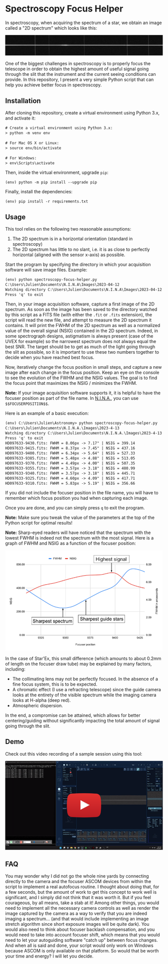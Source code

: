 # Spectroscopy Focus Helper

In spectroscopy, when acquiring the spectrum of a star, we obtain an image called a "2D spectrum" which looks like this:

![Example of a 2D spectrum](images/2D-spectrum-example.jpg)

One of the biggest challenges in spectroscopy is to properly focus the telescope in order to obtain the highest amount of useful signal going through the slit that the instrument and the current seeing conditions can provide. In this repository, I present a very simple Python script that can help you achieve better focus in spectroscopy.

## Installation

After cloning this repository, create a virtual environment using Python 3.x, and activate it:

```
# Create a virtual environment using Python 3.x:
> python -m venv env

# For Mac OS X or Linux:
> source env/bin/activate

# For Windows:
> env\Scripts\activate
```

Then, inside the virtual environment, upgrade `pip`:

```
(env) python -m pip install --upgrade pip
```

Finally, install the dependencies:

```
(env) pip install -r requirements.txt
```

## Usage

This tool relies on the following two reasonable assumptions:

1. The 2D spectrum is in a horizontal orientation (standard in spectroscopy)
2. The 2D spectrum has little to no slant, i.e. it is as close to perfectly horizontal (aligned with the sensor x-axis) as possible.

Start the program by specifying the directory in which your acquisition software will save image files. Example:

```
(env) python spectroscopy-focus-helper.py C:\Users\Julien\Documents\N.I.N.A\Images\2023-04-12
Watching directory C:\Users\Julien\Documents\N.I.N.A\Images\2023-04-12
Press 'q' to exit
```

Then, in your image acquisition software, capture a first image of the 2D spectrum. As soon as the image has been saved to the directory watched by this script as a FITS file (with either the `.fit` or `.fits` extension), the script will read the new file, and attempt to measure the 2D spectrum it contains. It will print the FWHM of the 2D spectrum as well as a normalized value of the overall signal (NSIG) contained in the 2D spectrum. Indeed, in some spectrograph designs, astigmatism is always present (case of the UVEX for example) so the narrowest spectrum does not always equal the best SNR. The target should be to get as much of the light going through the slit as possible, so it is important to use these two numbers together to decide when you have reached best focus.

Now, iteratively change the focus position in small steps, and capture a new image after each change in the focus position. Keep an eye on the console to see the evolution of the FWHM and the NSIG values. The goal is to find the focus point that maximizes the NSIG / minimizes the FWHM.

**Note:** If your image acquisition software supports it, it is helpful to have the focuser position as part of the file name. In [N.I.N.A.](https://nighttime-imaging.eu/), you can use `$$FOCUSERPOSITION$$`.

Here is an example of a basic execution:

```
(env) C:\Users\Julien\Astronomy> python spectroscopy-focus-helper.py C:\Users\Julien\Documents\N.I.N.A.\Images\2023-4-13
Watching directory C:\Users\Julien\Documents\N.I.N.A.\Images\2023-4-13
Press 'q' to exit
HD097633-9430.fits: FWHM = 8.06px -> 7.17" | NSIG = 399.14
HD097633-9415.fits: FWHM = 8.37px -> 7.45" | NSIG = 437.16
HD097633-9400.fits: FWHM = 6.34px -> 5.64" | NSIG = 527.33
HD097633-9385.fits: FWHM = 5.48px -> 4.88" | NSIG = 513.05
HD097633-9370.fits: FWHM = 4.49px -> 4.00" | NSIG = 507.35
HD097633-9355.fits: FWHM = 3.57px -> 3.18" | NSIG = 480.99
HD097633-9340.fits: FWHM = 3.57px -> 3.18" | NSIG = 445.71
HD097633-9325.fits: FWHM = 4.60px -> 4.09" | NSIG = 417.71
HD097633-9310.fits: FWHM = 5.83px -> 5.19" | NSIG = 356.66
```

If you did not include the focuser position in the file name, you will have to remember which focus position you had when capturing each image.

Once you are done, and you can simply press `q` to exit the program.

**Note:** Make sure you tweak the value of the parameters at the top of the Python script for optimal results!

**Note:** Sharp-eyed readers will have noticed that the spectrum with the lowest FWHM is indeed not the spectrum with the most signal. Here is a graph of FWHM and NSIG as a function of the focuser position:

![Graph of FWHM and NSIG as a function of the focuser position](images/graph-fwhm-nsig-result.png)

In the case of Star'Ex, this small difference (which amounts to about 0.2mm of length on the focuser draw tube) may be explained by many factors, including:

* The collimating lens may not be perfectly focused. In the absence of a fine focus system, this is to be expected.
* A chromatic effect (I use a refracting telescope) since the guide camera looks at the entirety of the visible spectrum while the imaging camera looks at H-alpha (deep red).
* Atmospheric dispersion.

In the end, a compromise can be attained, which allows for better centering/guiding without significantly impacting the total amount of signal going through the slit.

## Demo

Check out this video recording of a sample session using this tool:

[![YouTube video talking about this flat panel](images/demo-video-thumbnail.png)](https://www.youtube.com/watch?v=Fphfr63r40E)

## FAQ

You may wonder why I did not go the whole nine yards by connecting directly to the camera and the focuser ASCOM devices from within the script to implement a real autofocus routine. I thought about doing that, for a few seconds, but the amount of work to get this concept to work well is significant, and I simply did not think that it was worth it. But if you feel courageous, by all means, take a stab at it! Among other things, you would need to implement all the necessary camera controls as well as render the image captured by the camera as a way to verify that you are indeed imaging a spectrum... (and that would include implementing an image stretch algorithm since short exposure images will be quite dark). You would also need to think about focuser backlash compensation, and you would need to take into account focuser shift, which means that you would need to let your autoguiding software "catch up" between focus changes. And when all is said and done, your script would only work on Windows because ASCOM is only available on that platform. So would that be worth your time and energy? I will let you decide.
